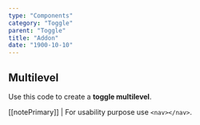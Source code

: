 ```yaml
---
type: "Components"
category: "Toggle"
parent: "Toggle"
title: "Addon"
date: "1900-10-10"
---
```


## Multilevel

Use this code to create a **toggle multilevel**.

[[notePrimary]]
| For usability purpose use `<nav></nav>`.

<demo>
  <demoinline src="demos/components/toggle/multilevel">
  </demoinline>
</demo>
